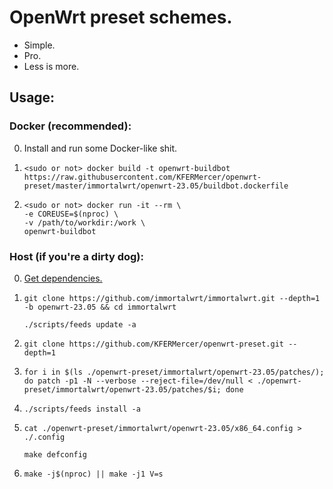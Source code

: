 # OpenWrt preset schemes.

- Simple.
- Pro.
- Less is more.

## Usage:

### Docker (recommended):

0. 
    Install and run some Docker-like shit.

1. 
    ```shell
    <sudo or not> docker build -t openwrt-buildbot https://raw.githubusercontent.com/KFERMercer/openwrt-preset/master/immortalwrt/openwrt-23.05/buildbot.dockerfile
    ```

2. 
    ```shell
    <sudo or not> docker run -it --rm \
    -e COREUSE=$(nproc) \
    -v /path/to/workdir:/work \
    openwrt-buildbot
    ```

### Host (if you're a dirty dog):

0. 
    [Get dependencies.](https://openwrt.org/docs/guide-developer/toolchain/install-buildsystem)

1. 
    ```shell
    git clone https://github.com/immortalwrt/immortalwrt.git --depth=1 -b openwrt-23.05 && cd immortalwrt

    ./scripts/feeds update -a
    ```

2. 
    ```shell
    git clone https://github.com/KFERMercer/openwrt-preset.git --depth=1
    ```

3. 
    ```shell
    for i in $(ls ./openwrt-preset/immortalwrt/openwrt-23.05/patches/); do patch -p1 -N --verbose --reject-file=/dev/null < ./openwrt-preset/immortalwrt/openwrt-23.05/patches/$i; done
    ```

4. 
    ```shell
    ./scripts/feeds install -a
    ```

5. 
    ```shell
    cat ./openwrt-preset/immortalwrt/openwrt-23.05/x86_64.config > ./.config

    make defconfig
    ```

6. 
    ```shell
    make -j$(nproc) || make -j1 V=s
    ```
